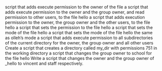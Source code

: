 
script that adds execute permission to the owner of the file
a script that adds execute permission to the owner and the group owner, and read permission to other users, to the file hello
a script that adds execution permission to the owner, the group owner and the other users, to the file hello
a script that sets the permission to the file hello
a script that sets the mode of the file hello
a script that sets the mode of the file hello the same as olleh’s mode
a script that adds execute permission to all subdirectories of the current directory for the owner, the group owner and all other users
Create a script that creates a directory called my_dir with permissions 751 in the working directory
a script that changes the group owner to school for the file hello
Write a script that changes the owner and the group owner of _hello to vincent and staff respectively.
